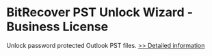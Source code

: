# BitRecover PST Unlock Wizard - Business License
Unlock password protected Outlook PST files.
[>> Detailed information](https://secure.shareit.com/shareit/product.html?productid=300926357&affiliateid=200057808)